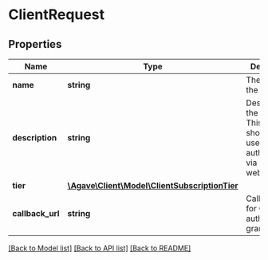 # ClientRequest

## Properties
Name | Type | Description | Notes
------------ | ------------- | ------------- | -------------
**name** | **string** | The name of the client. | 
**description** | **string** | Description of the client. This will be shown to users when authentication via OAuth web flows | 
**tier** | [**\Agave\Client\Model\ClientSubscriptionTier**](ClientSubscriptionTier.md) |  | 
**callback_url** | **string** | Callback URL for OAuth authentication grant. | 

[[Back to Model list]](../README.md#documentation-for-models) [[Back to API list]](../README.md#documentation-for-api-endpoints) [[Back to README]](../README.md)


